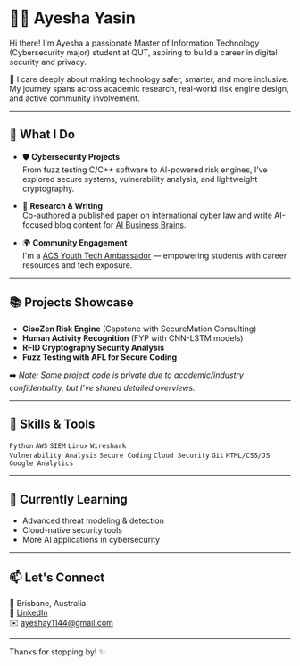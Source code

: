 # 👩‍💻 Ayesha Yasin

Hi there! I'm Ayesha a passionate Master of Information Technology (Cybersecurity major) student at QUT, aspiring to build a career in digital security and privacy.

🔐 I care deeply about making technology safer, smarter, and more inclusive. My journey spans across academic research, real-world risk engine design, and active community involvement.

---

## 🚀 What I Do

- 🛡️ **Cybersecurity Projects**  
  From fuzz testing C/C++ software to AI-powered risk engines, I’ve explored secure systems, vulnerability analysis, and lightweight cryptography.

- 🧠 **Research & Writing**  
  Co-authored a published paper on international cyber law and write AI-focused blog content for [AI Business Brains](https://aibusinessbrains.com/).

- 🌍 **Community Engagement**  
  I'm a [ACS Youth Tech Ambassador](https://www.acs.org.au) — empowering students with career resources and tech exposure.

---

## 📚 Projects Showcase

- **CisoZen Risk Engine** (Capstone with SecureMation Consulting)  
- **Human Activity Recognition** (FYP with CNN-LSTM models)  
- **RFID Cryptography Security Analysis**  
- **Fuzz Testing with AFL for Secure Coding**

➡️ *Note: Some project code is private due to academic/industry confidentiality, but I’ve shared detailed overviews.*

---

## 💼 Skills & Tools

`Python` `AWS` `SIEM` `Linux` `Wireshark`  
`Vulnerability Analysis` `Secure Coding` `Cloud Security` `Git` `HTML/CSS/JS` `Google Analytics`

---

## 🌱 Currently Learning
- Advanced threat modeling & detection  
- Cloud-native security tools  
- More AI applications in cybersecurity  

---

## 📫 Let's Connect

📍 Brisbane, Australia  
💬 [LinkedIn](https://www.linkedin.com/in/ayesha-y-bb1540199/)  
✉️ ayeshay1144@gmail.com

---

Thanks for stopping by! ✨
